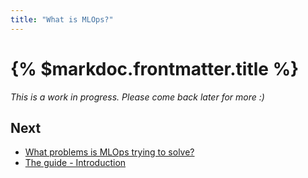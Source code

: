 ```yaml
---
title: "What is MLOps?"
---
```


# {% $markdoc.frontmatter.title %}

_This is a work in progress. Please come back later for more :)_

## Next

- [What problems is MLOps trying to solve?](/get-started/what-problems-is-mlops-trying-to-solve)
- [The guide - Introduction](/the-guide/introduction)
